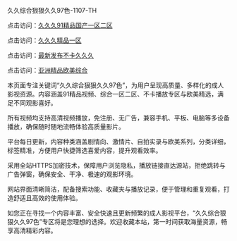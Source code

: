 久久综合狠狠久久97色-1107-TH

点击访问：<a href="https://heiliaoe8ajia.pages.dev">久久久91精品国产一区二区</a>

点击访问：<a href="https://heiliaoxqkkct.pages.dev">久久久精品一区</a>

点击访问：<a href="https://heiliaoll4qsx.pages.dev">最新发布不卡久久久</a>

点击访问：<a href="https://heiliao2dmwwy.pages.dev">亚洲精品欧美综合</a>

本页面专注关键词“久久综合狠狠久久97色”，为用户呈现高质量、多样化的成人影视资源。内容涵盖91精品视频、综合一区二区、不卡播放专区与欧美精选，满足不同观影喜好。

所有视频均支持高清视频播放，免注册、无广告，兼容手机、平板、电脑等多设备播放，确保随时随地流畅体验高质量影片。

平台每日更新，内容种类涵盖剧情向、激情片、自拍实录与欧美系列，分类详细，标签精准，方便用户快捷筛选喜爱内容，提升观看效率。

采用全站HTTPS加密技术，保障用户浏览隐私，播放链接直达源站，拒绝跳转与广告弹窗，确保安全、干净、极速的观影环境。

网站界面清晰简洁，配备搜索功能、收藏夹与播放记录，便于管理和重复观看，打造舒适且高效的使用体验。

如您正在寻找一个内容丰富、安全快速且更新频繁的成人影视平台，“久久综合狠狠久久97色”专区将是您理想的选择。欢迎收藏本站，第一时间获取海量资源，畅享高清精彩内容。

<span style="display:none;">[Canonical link](https://github.com/tw6794/av79867)</span>
